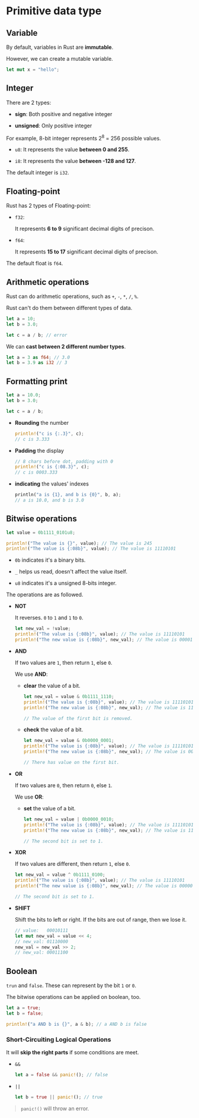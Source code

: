 # Primitive data type

## Variable

By default, variables in Rust are **immutable**.

However, we can create a mutable variable.

```rust
let mut x = "hello";
```

## Integer

There are 2 types:

- **sign**: Both positive and negative integer

- **unsigned**: Only positive integer

For example, 8-bit integer represents 2<sup>8</sup> = 256 possible values.

- `u8`: It represents the value **between 0 and 255**.

- `i8`: It represents the value **between -128 and 127**.

The default integer is `i32`.

## Floating-point

Rust has 2 types of Floating-point:

- `f32`:

  It represents **6 to 9** significant decimal digits of precison.

- `f64`:

  It represents **15 to 17** significant decimal digits of precison.

The default float is `f64`.

## Arithmetic operations

Rust can do arithmetic operations, such as `+`, `-`, `*`, `/`, `%`.

Rust can't do them between different types of data.

```rust
let a = 10;
let b = 3.0;

let c = a / b; // error
```

We can **cast between 2 different number types**.

```rust
let a = 3 as f64; // 3.0
let b = 3.9 as i32 // 3
```

## Formatting print

```rust
let a = 10.0;
let b = 3.0;

let c = a / b;
```

- **Rounding** the number

  ```rust
  println!("c is {:.3}", c);
  // c is 3.333
  ```

- **Padding** the display

  ```rust
  // 8 chars before dot, padding with 0
  println!("c is {:08.3}", c);
  // c is 0003.333
  ```

- **indicating** the values' indexes

  ```rust
  println("a is {1}, and b is {0}", b, a);
  // a is 10.0, and b is 3.0
  ```

## Bitwise operations

```rust
let value = 0b1111_0101u8;

println!("The value is {}", value); // The value is 245
println!("The value is {:08b}", value); // The value is 11110101
```

- `0b` indicates it's a binary bits.

- `_` helps us read, doesn't affect the value itself.

- `u8` indicates it's a unsigned 8-bits integer.

The operations are as followed.

- **NOT**

  It reverses. `0` to `1` and `1` to `0`.

  ```rust
  let new_val = !value;
  println!("The value is {:08b}", value); // The value is 11110101
  println!("The new value is {:08b}", new_val); // The value is 00001010
  ```

- **AND**

  If two values are `1`, then return `1`, else `0`.

  We use **AND**:

  - **clear** the value of a bit.

    ```rust
    let new_val = value & 0b1111_1110;
    println!("The value is {:08b}", value); // The value is 11110101
    println!("The new value is {:08b}", new_val); // The value is 11110100

    // The value of the first bit is removed.
    ```

  - **check** the value of a bit.

    ```rust
    let new_val = value & 0b0000_0001;
    println!("The value is {:08b}", value); // The value is 11110101
    println!("The new value is {:08b}", new_val); // The value is 00000001

    // There has value on the first bit.
    ```

- **OR**

  If two values are `0`, then return `0`, else `1`.

  We use **OR**:

  - **set** the value of a bit.

    ```rust
    let new_val = value | 0b0000_0010;
    println!("The value is {:08b}", value); // The value is 11110101
    println!("The new value is {:08b}", new_val); // The value is 11110111

    // The second bit is set to 1.
    ```

- **XOR**

  If two values are different, then return `1`, else `0`.

  ```rust
  let new_val = value ^ 0b1111_0100;
  println!("The value is {:08b}", value); // The value is 11110101
  println!("The new value is {:08b}", new_val); // The value is 00000001

  // The second bit is set to 1.
  ```

- **SHIFT**

  Shift the bits to left or right. If the bits are out of range, then we lose it.

  ```rust
  // value:   00010111
  let mut new_val = value << 4;
  // new_val: 01110000
  new_val = new_val >> 2;
  // new_val: 00011100
  ```

## Boolean

`trun` and `false`. These can represent by the bit `1` or `0`.

The bitwise operations can be applied on boolean, too.

```rust
let a = true;
let b = false;

println!("a AND b is {}", a & b); // a AND b is false
```

### Short-Circuiting Logical Operations

It will **skip the right parts** if some conditions are meet.

- `&&`

  ```rust
  let a = false && panic!(); // false
  ```

- `||`

  ```rust
  let b = true || panic!(); // true
  ```

> `panic!()` will throw an error.

